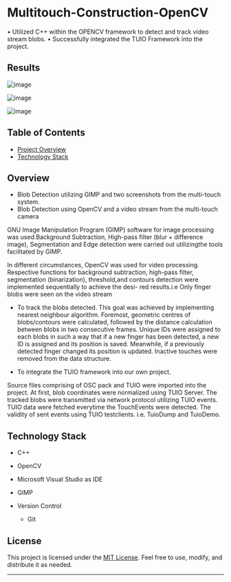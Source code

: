 # Multitouch-Construction-OpenCV
• Utilized C++ within the OPENCV framework to detect and track video stream blobs.
• Successfully integrated the TUIO Framework into the project.

## Results

![image](https://github.com/nirojfloyd/Multitouch_Construction-OpenCV/assets/65107710/42d5f98a-c145-42e2-be82-0d1a634713a9)

![image](https://github.com/nirojfloyd/Multitouch_Construction-OpenCV/assets/65107710/e640cf2a-f96c-4632-b69d-3ca9c6397871)

![image](https://github.com/nirojfloyd/Multitouch_Construction-OpenCV/assets/65107710/8de4db2f-20f5-4203-8af5-c291740b9342)



## Table of Contents
- [Project Overview](#overview)
- [Technology Stack](#technology-stack)

## Overview

- Blob Detection utilizing GIMP and two screenshots from the multi-touch system.
- Blob Detection using OpenCV and a video stream from the multi-touch camera

GNU Image Manipulation Program (GIMP) software for image processing was used.Background Subtraction, High-pass filter (blur + difference image), Segmentation and Edge detection were carried out utilizingthe tools facilitated by GIMP.

In different circumstances, OpenCV was used for video processing. Respective
functions for background subtraction, high-pass filter, segmentation (binarization),
threshold,and contours detection were implemented sequentially to achieve the desi-
red results.i.e Only finger blobs were seen on the video stream

- To track the blobs detected.
This goal was achieved by implementing nearest neighbour algorithm. Foremost, geometric centres of blobs/contours were calculated, followed by the distance calculation between blobs in two consecutive frames. Unique IDs were assigned to each blobs in such a way that if a new finger has been detected, a new ID is assigned and its position is saved. Meanwhile, if a previously detected finger changed its position is updated. Inactive touches were removed from the data structure.

- To integrate the TUIO framework into our own project.

Source files comprising of OSC pack and TUIO were imported into the project.
At first, blob coordinates were normalized using TUIO Server. The tracked blobs were transmitted via network protocol utilizing TUIO events. TUIO data were fetched everytime the TouchEvents were detected. The validity of sent events using TUIO testclients. i.e. TuioDump and TuioDemo.

## Technology Stack

- C++
- OpenCV
- Microsoft Visual Studio as IDE
- GIMP
    
- Version Control
  - Git



## License

This project is licensed under the [MIT License](LICENSE). Feel free to use, modify, and distribute it as needed.

---
